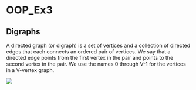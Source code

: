 # OOP_Ex3  
## Digraphs
 A directed graph (or digraph) is a set of vertices and a collection of directed edges that each connects an ordered pair of vertices. We say that a directed edge points from the first vertex in the pair and points to the second vertex in the pair. We use the names 0 through V-1 for the vertices in a V-vertex graph.


![](https://user-images.githubusercontent.com/6517308/71645678-802cd500-2ca1-11ea-96fb-11a71fd95191.jpg)
